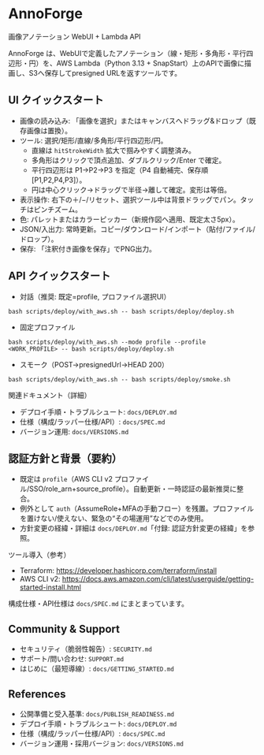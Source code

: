 # AnnoForge

画像アノテーション WebUI + Lambda API

AnnoForge は、WebUIで定義したアノテーション（線・矩形・多角形・平行四辺形・円）を、AWS Lambda（Python 3.13 + SnapStart）上のAPIで画像に描画し、S3へ保存してpresigned URLを返すツールです。

## UI クイックスタート
- 画像の読み込み: 「画像を選択」またはキャンバスへドラッグ&ドロップ（既存画像は置換）。
- ツール: 選択/矩形/直線/多角形/平行四辺形/円。
  - 直線は `hitStrokeWidth` 拡大で掴みやすく調整済み。
  - 多角形はクリックで頂点追加、ダブルクリック/Enter で確定。
  - 平行四辺形は P1→P2→P3 を指定（P4 自動補完、保存順 [P1,P2,P4,P3]）。
  - 円は中心クリック→ドラッグで半径→離して確定。変形は等倍。
- 表示操作: 右下の＋/−/リセット、選択ツール中は背景ドラッグでパン。タッチはピンチズーム。
- 色: パレットまたはカラーピッカー（新規作図へ適用、既定太さ5px）。
- JSON/入出力: 常時更新。コピー/ダウンロード/インポート（貼付/ファイル/ドロップ）。
- 保存: 「注釈付き画像を保存」でPNG出力。

## API クイックスタート
- 対話（推奨: 既定=profile, プロファイル選択UI）
```
bash scripts/deploy/with_aws.sh -- bash scripts/deploy/deploy.sh
```
- 固定プロファイル
```
bash scripts/deploy/with_aws.sh --mode profile --profile <WORK_PROFILE> -- bash scripts/deploy/deploy.sh
```
- スモーク（POST→presignedUrl→HEAD 200）
```
bash scripts/deploy/with_aws.sh -- bash scripts/deploy/smoke.sh
```

関連ドキュメント（詳細）
- デプロイ手順・トラブルシュート: `docs/DEPLOY.md`
- 仕様（構成/ラッパー仕様/API）: `docs/SPEC.md`
- バージョン運用: `docs/VERSIONS.md`

## 認証方針と背景（要約）
- 既定は `profile`（AWS CLI v2 プロファイル/SSO/role_arn+source_profile）。自動更新・一時認証の最新推奨に整合。
- 例外として `auth`（AssumeRole+MFAの手動フロー）を残置。プロファイルを置けない/使えない、緊急の“その場運用”などでのみ使用。
- 方針変更の経緯・詳細は `docs/DEPLOY.md`「付録: 認証方針変更の経緯」を参照。

ツール導入（参考）
- Terraform: https://developer.hashicorp.com/terraform/install
- AWS CLI v2: https://docs.aws.amazon.com/cli/latest/userguide/getting-started-install.html

構成仕様・API仕様は `docs/SPEC.md` にまとまっています。

## Community & Support
- セキュリティ（脆弱性報告）: `SECURITY.md`
- サポート/問い合わせ: `SUPPORT.md`
- はじめに（最短導線）: `docs/GETTING_STARTED.md`

## References
- 公開準備と受入基準: `docs/PUBLISH_READINESS.md`
- デプロイ手順・トラブルシュート: `docs/DEPLOY.md`
- 仕様（構成/ラッパー仕様/API）: `docs/SPEC.md`
- バージョン運用・採用バージョン: `docs/VERSIONS.md`
